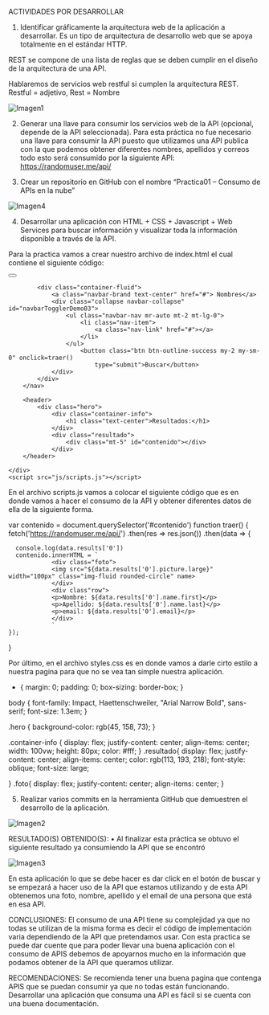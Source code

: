 ACTIVIDADES POR DESARROLLAR
1.	Identificar gráficamente la arquitectura web de la aplicación a desarrollar.
Es un tipo de arquitectura de desarrollo web que se apoya totalmente en el estándar HTTP.

REST se compone de una lista de reglas que se deben cumplir en el diseño de la arquitectura de una API.

Hablaremos de servicios web restful si cumplen la arquitectura REST.
Restful = adjetivo, Rest = Nombre

 ![Imagen1](https://user-images.githubusercontent.com/56567621/114504353-5c6e7380-9bf4-11eb-9266-45a3b67d9b99.png)


2.	Generar una llave para consumir los servicios web de la API (opcional, depende de la API seleccionada).
Para esta práctica no fue necesario una llave para consumir la API puesto que utilizamos una API publica con la que podemos obtener diferentes nombres, apellidos y correos todo esto será consumido por la siguiente API:  https://randomuser.me/api/



3.	Crear un repositorio en GitHub con el nombre “Practica01 – Consumo de APIs en la nube”


![Imagen4](https://user-images.githubusercontent.com/56567621/114504678-ddc60600-9bf4-11eb-80ec-e07ddad54380.png)






4.	Desarrollar una aplicación con HTML + CSS + Javascript + Web Services para buscar información y visualizar toda la información disponible a través de la API.

Para la practica vamos a crear nuestro archivo de index.html el cual contiene el siguiente código:

<!DOCTYPE html>
<html lang="es">

<head>
    <meta charset="UTF-8">
    <meta name="viewport" content="width=device-width, initial-scale=1.0">
    <meta http-equiv="X-UA-Compatible" content="ie=edge">
    <title>Buscador</title>
    <link rel="stylesheet" href="css/styles.css">
    <link rel="stylesheet" href="https://stackpath.bootstrapcdn.com/bootstrap/4.4.1/css/bootstrap.min.css">

</head>

<body>
    <script src="https://cdn.jsdelivr.net/npm/vue@2/dist/vue.js"></script>
    <div id="app">
        <nav class="navbar navbar-expand-lg navbar-dark bg-dark">
            <button class="navbar-toggler" type="button" data-toggle="collapse" data-target="#navbarSupportedContent"
                aria-controls="navbarSupportedContent" aria-expanded="false" aria-label="Toggle navigation">
                <span class="navbar-toggler-icon"></span>
            </button>

            <div class="container-fluid">
                <a class="navbar-brand text-center" href="#"> Nombres</a>
                <div class="collapse navbar-collapse" id="navbarTogglerDemo03">
                    <ul class="navbar-nav mr-auto mt-2 mt-lg-0">
                        <li class="nav-item">
                            <a class="nav-link" href="#"></a>
                        </li>
                    </ul>
                        <button class="btn btn-outline-success my-2 my-sm-0" onclick=traer()
                            type="submit">Buscar</button>
                </div>
            </div>
        </nav>

        <header>
            <div class="hero">
                <div class="container-info">
                    <h1 class="text-center">Resultados:</h1>
                </div>
                <div class="resultado">
                    <div class="mt-5" id="contenido"></div>
                </div>
        </header>

    </div>
    <script src="js/scripts.js"></script>
</body>

</html>

En el archivo scripts.js vamos a colocar el siguiente código que es en donde vamos a hacer el consumo de la API y obtener diferentes datos de ella de la siguiente forma.

var contenido = document.querySelector('#contenido')
function traer() {
  fetch('https://randomuser.me/api/')
    .then(res => res.json())
    .then(data => {

      console.log(data.results['0'])
      contenido.innerHTML = `
                <div class="foto">
                <img src="${data.results['0'].picture.large}" width="100px" class="img-fluid rounded-circle" name> 
                </div>
                <div class"row">
                <p>Nombre: ${data.results['0'].name.first}</p>
                <p>Apellido: ${data.results['0'].name.last}</p>
                <p>email: ${data.results['0'].email}</p>
                </div>
                `
    });

}

Por último, en el archivo styles.css es en donde vamos a darle cirto estilo a nuestra pagina para que no se vea tan simple nuestra aplicación.

  * {
    margin: 0;
    padding: 0;
    box-sizing: border-box;
  }
  
  body {
    font-family: Impact, Haettenschweiler, "Arial Narrow Bold", sans-serif;
    font-size: 1.3em;
  }
  
  .hero {
    background-color: rgb(45, 158, 73);
  }
  
  .container-info {
    display: flex;
    justify-content: center;
    align-items: center;
    width: 100vw;
    height: 80px;
    color: #fff;
  }
  .resultado{
    display: flex;
    justify-content: center;
    align-items: center;
    color: rgb(113, 193, 218);
    font-style: oblique;
    font-size: large;

  }
  .foto{
    display: flex;
    justify-content: center;
    align-items: center;
  }

5.	Realizar varios commits en la herramienta GitHub que demuestren el desarrollo de la aplicación.

 ![Imagen2](https://user-images.githubusercontent.com/56567621/114504412-7445f780-9bf4-11eb-85a6-86007e86cf08.png)

RESULTADO(S) OBTENIDO(S):
•	Al finalizar esta práctica se obtuvo el siguiente resultado ya consumiendo la API que se encontró 

 ![Imagen3](https://user-images.githubusercontent.com/56567621/114504746-f46c5d00-9bf4-11eb-839e-11562bc45f91.png)

En esta aplicación lo que se debe hacer es dar click en el botón de buscar y se empezará a hacer uso de la API que estamos utilizando y de esta API obtenemos una foto, nombre, apellido y el email de una persona que está en esa API.


CONCLUSIONES:
El consumo de una API tiene su complejidad ya que no todas se utilizan de la misma forma es decir el código de implementación varia dependiendo de la API que pretendamos usar.
Con esta practica se puede dar cuente que para poder llevar una buena aplicación con el consumo de APIS debemos de apoyarnos mucho en la información que podamos obtener de la API que queramos utilizar.



RECOMENDACIONES: Se recomienda tener una buena pagina que contenga APIS que se puedan consumir ya que no todas están funcionando.
Desarrollar una aplicación que consuma una API es fácil si se cuenta con una buena documentación.
